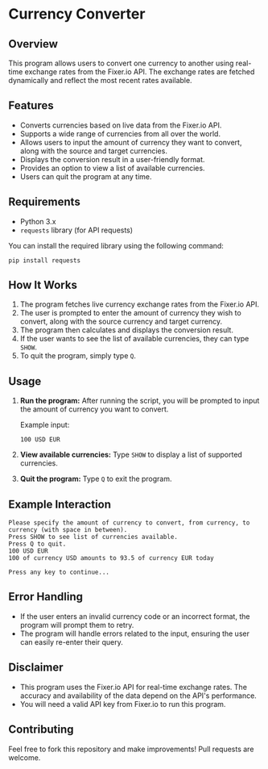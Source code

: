 # Currency Converter

## Overview
This program allows users to convert one currency to another using real-time exchange rates from the Fixer.io API. The exchange rates are fetched dynamically and reflect the most recent rates available.

## Features
- Converts currencies based on live data from the Fixer.io API.
- Supports a wide range of currencies from all over the world.
- Allows users to input the amount of currency they want to convert, along with the source and target currencies.
- Displays the conversion result in a user-friendly format.
- Provides an option to view a list of available currencies.
- Users can quit the program at any time.

## Requirements
- Python 3.x
- `requests` library (for API requests)

You can install the required library using the following command:
```
pip install requests
```

## How It Works
1. The program fetches live currency exchange rates from the Fixer.io API.
2. The user is prompted to enter the amount of currency they wish to convert, along with the source currency and target currency.
3. The program then calculates and displays the conversion result.
4. If the user wants to see the list of available currencies, they can type `SHOW`.
5. To quit the program, simply type `Q`.

## Usage
1. **Run the program:**
   After running the script, you will be prompted to input the amount of currency you want to convert.

   Example input:
   ```
   100 USD EUR
   ```

2. **View available currencies:**
   Type `SHOW` to display a list of supported currencies.

3. **Quit the program:**
   Type `Q` to exit the program.

## Example Interaction
```
Please specify the amount of currency to convert, from currency, to currency (with space in between).
Press SHOW to see list of currencies available. 
Press Q to quit. 
100 USD EUR
100 of currency USD amounts to 93.5 of currency EUR today

Press any key to continue...
```
## Error Handling
- If the user enters an invalid currency code or an incorrect format, the program will prompt them to retry.
- The program will handle errors related to the input, ensuring the user can easily re-enter their query.

## Disclaimer
- This program uses the Fixer.io API for real-time exchange rates. The accuracy and availability of the data depend on the API's performance.
- You will need a valid API key from Fixer.io to run this program. 

## Contributing
Feel free to fork this repository and make improvements! Pull requests are welcome.
